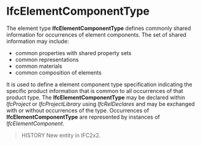 # IfcElementComponentType

The element type **IfcElementComponentType** defines commonly shared information for occurrences of element components. The set of shared information may include:

* common properties with shared property sets
* common representations
* common materials
* common composition of elements

It is used to define a element component type specification indicating the specific product information that is common to all occurrences of that product type. The **IfcElementComponentType** may be declared within _IfcProject_ or _IfcProjectLibrary_ using _IfcRelDeclares_ and may be exchanged with or without occurrences of the type. Occurrences of **IfcElementComponentType** are represented by instances of _IfcElementComponent_.

> HISTORY New entity in IFC2x2.
